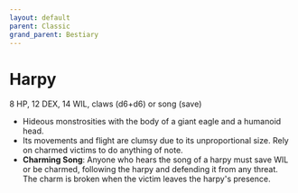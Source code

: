 ```yaml
---
layout: default
parent: Classic
grand_parent: Bestiary
---
```


# Harpy

8 HP, 12 DEX, 14 WIL, claws (d6+d6) or song (save)

- Hideous monstrosities with the body of a giant eagle and a humanoid head.
- Its movements and flight are clumsy due to its unproportional size. Rely on charmed victims to do anything of note. 
- **Charming Song**: Anyone who hears the song of a harpy must save WIL or be charmed, following the harpy and defending it from any threat. The charm is broken when the victim leaves the harpy's presence. 

